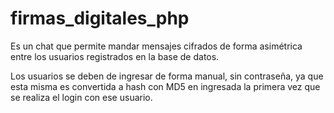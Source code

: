 # firmas_digitales_php
Es un chat que permite mandar mensajes cifrados de forma asimétrica entre los usuarios registrados en la base de datos.

Los usuarios se deben de ingresar de forma manual, sin contraseña, ya que esta misma es convertida a hash con MD5 en ingresada la primera vez que se realiza el login con ese usuario.